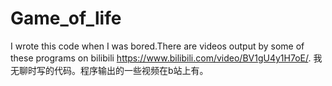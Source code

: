 # Game_of_life
I wrote this code when I was bored.There are videos output by some of these programs on bilibili https://www.bilibili.com/video/BV1gU4y1H7oE/.  我无聊时写的代码。程序输出的一些视频在b站上有。

